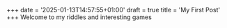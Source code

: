 +++
date = '2025-01-13T14:57:55+01:00'
draft = true
title = 'My First Post'
+++
Welcome to my riddles and interesting games